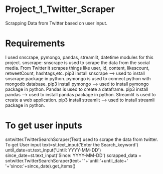 # Project_1_Twitter_Scraper
Scrapping Data from Twitter based on user input.

# Requirements
I used snscrape, pymongo, pandas, streamlit, datetime modules for this project.
snscrape: snscrape is used to scrape the data from the social media. From Twitter it scrapes things like user, id, content, likescount, retweetCount, hashtags,etc.
  pip3 install snscrape --> used to install snscrape package in python.
pymongo is used to connect python with mongodb database.
  pip3 install pymongo  --> used to install pymongo package in python.
Pandas is used to create a dataframe. 
  pip3 install pandas  --> used to install pandas package in python.
Streamlit is used to create a web application.
  pip3 install streamlit  --> used to install streamli package in python.

# To get user inputs
sntwitter.TwitterSearchScraper(Text) used to scrape the data from twitter.
To get User input
    text=st.text_input('Enter the Search_keyword') 
    until_date=st.text_input('Until: YYYY-MM-DD')    
    since_date=st.text_input('Since: YYYY-MM-DD')
    scrapped_data = sntwitter.TwitterSearchScraper(text+' '+'until:'+until_date+' '+'since:'+since_date).get_items()
    
    
  
  



